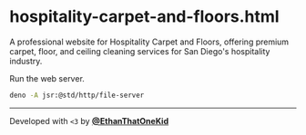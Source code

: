 # hospitality-carpet-and-floors.html

A professional website for Hospitality Carpet and Floors, offering premium
carpet, floor, and ceiling cleaning services for San Diego's hospitality
industry.

Run the web server.

```sh
deno -A jsr:@std/http/file-server
```

---

Developed with `<3` by
[**@EthanThatOneKid**](https://github.com/EthanThatOneKid)

